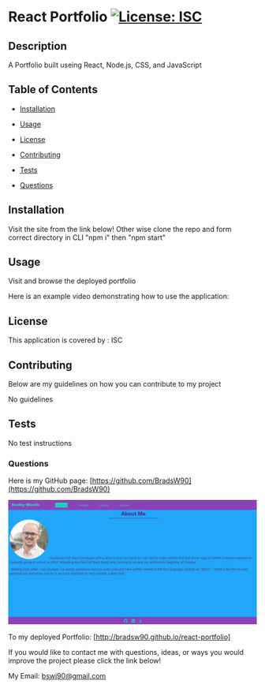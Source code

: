 # React Portfolio [![License: ISC](https://img.shields.io/badge/License-ISC-blue.svg)](https://opensource.org/licenses/ISC)

## Description

A Portfolio built useing React, Node.js, CSS, and JavaScript

## Table of Contents

- [Installation](#Installation)

- [Usage](#Usage)

- [License](#License)

- [Contributing](#Contributing)

- [Tests](#Tests)

- [Questions](#Questions)

## Installation

Visit the site from the link below! Other wise clone the repo and form correct directory in CLI "npm i" then "npm start"

## Usage

Visit and browse the deployed portfolio

Here is an example video demonstrating how to use the application:

## License

This application is covered by : ISC

## Contributing

Below are my guidelines on how you can contribute to my project

No guidelines

## Tests

No test instructions

### Questions

Here is my GitHub page: [https://github.com/BradsW90](https://github.com/BradsW90)

![web app screenshot](./src/assets/images/portfolio-screenshot.png)

To my deployed Portfolio: [http://bradsw90.github.io/react-portfolio]

If you would like to contact me with questions, ideas, or ways you would improve the project please click the link below!

My Email: [bswj90@gmail.com](mailto:bswj90@gmail.com)
